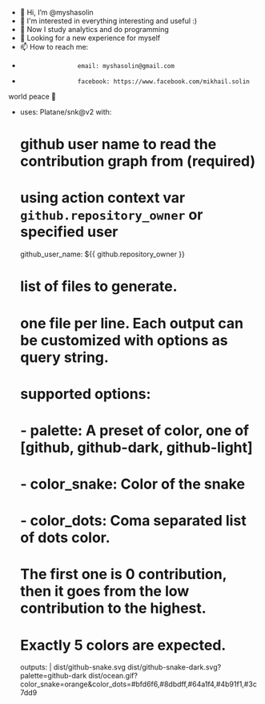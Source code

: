 - 👋 Hi, I’m @myshasolin
- 👀 I'm interested in everything interesting and useful :)
- 🌱 Now I study analytics and do programming
- 💞️ Looking for a new experience for myself
- 📫 How to reach me: 
-                     email: myshasolin@gmail.com
-                     facebook: https://www.facebook.com/mikhail.solin

world peace 🐰

<!---
myshasolin/myshasolin is a ✨ special ✨ repository because its `README.md` (this file) appears on your GitHub profile.
You can click the Preview link to take a look at your changes.
--->


- uses: Platane/snk@v2
  with:
    # github user name to read the contribution graph from (**required**)
    # using action context var `github.repository_owner` or specified user
    github_user_name: ${{ github.repository_owner }}

    # list of files to generate.
    # one file per line. Each output can be customized with options as query string.
    #
    #  supported options:
    #  - palette:     A preset of color, one of [github, github-dark, github-light]
    #  - color_snake: Color of the snake
    #  - color_dots:  Coma separated list of dots color.
    #                 The first one is 0 contribution, then it goes from the low contribution to the highest.
    #                 Exactly 5 colors are expected.
    outputs: |
      dist/github-snake.svg
      dist/github-snake-dark.svg?palette=github-dark
      dist/ocean.gif?color_snake=orange&color_dots=#bfd6f6,#8dbdff,#64a1f4,#4b91f1,#3c7dd9
      
      
